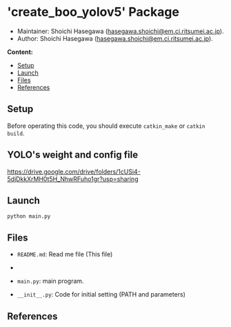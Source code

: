 # 'create_boo_yolov5' Package

*   Maintainer: Shoichi Hasegawa ([hasegawa.shoichi@em.ci.ritsumei.ac.jp](mailto:hasegawa.shoichi@em.ci.ritsumei.ac.jp)).
*   Author: Shoichi Hasegawa ([hasegawa.shoichi@em.ci.ritsumei.ac.jp](mailto:hasegawa.shoichi@em.ci.ritsumei.ac.jp)).

**Content:**

*   [Setup](#Setup)
*   [Launch](#launch)
*   [Files](#files)
*   [References](#References)


## Setup
Before operating this code, you should execute `catkin_make` or `catkin build`.

## YOLO's weight and config file
https://drive.google.com/drive/folders/1cUSi4-5djDkkXrMH0t5H_NhwRFuho1gr?usp=sharing

## Launch
`python main.py`

## Files
 - `README.md`: Read me file (This file)
 - 
 - `main.py`: main program.

 - `__init__.py`: Code for initial setting (PATH and parameters)

## References


